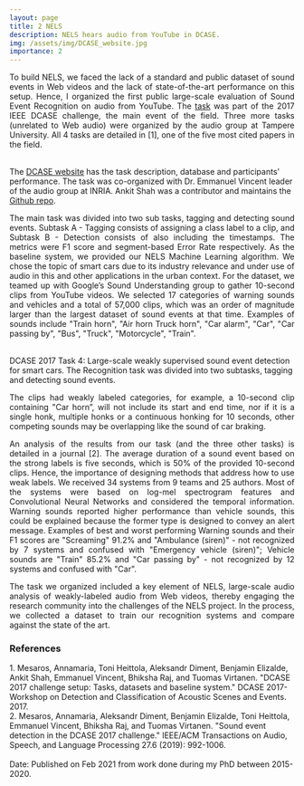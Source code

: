 ```yaml
---
layout: page
title: 2 NELS
description: NELS hears audio from YouTube in DCASE.
img: /assets/img/DCASE_website.jpg
importance: 2
---
```


<p align="justify">To build NELS, we faced the lack of a standard and public dataset of sound events in Web videos and the lack of state-of-the-art performance on this setup. Hence, I organized the first public large-scale evaluation of Sound Event Recognition on audio from YouTube. The <a href="http://dcase.community/challenge2017/task-large-scale-sound-event-detection">task</a> was part of the 2017 IEEE DCASE challenge, the main event of the field. Three more tasks (unrelated to Web audio) were organized by the audio group at Tampere University. All 4 tasks are detailed in [1], one of the five most cited papers in the field.
</p>
<br>
<div class="row">
    <div class="col-sm mt-3 mt-md-0">
        <img class="img-fluid rounded z-depth-1" src="{{ '/assets/img/DCASE_website.jpg' | relative_url }}" alt="" title="example image"/>
    </div>
</div>
<div class="caption">
    The <a href="http://dcase.community/challenge2017/task-large-scale-sound-event-detection">DCASE website</a> has the task description, database and participants' performance. The task was co-organized with Dr. Emmanuel Vincent leader of the audio group at INRIA. Ankit Shah was a contributor and maintains the <a href="https://github.com/ankitshah009/Task-4-Large-scale-weakly-supervised-sound-event-detection-for-smart-cars">Github repo</a>.
</div>

<p align="justify">The main task was divided into two sub tasks, tagging and detecting sound events. Subtask A - Tagging consists of assigning a class label to a clip, and Subtask B - Detection consists of also including the timestamps. The metrics were F1 score and segment-based Error Rate respectively. As the baseline system, we provided our NELS Machine Learning algorithm. We chose the topic of smart cars due to its industry relevance and under use of audio in this and other applications in the urban context. For the dataset, we teamed up with Google’s Sound Understanding group to gather 10-second clips from YouTube videos. We selected 17 categories of warning sounds and vehicles and a total of 57,000 clips, which was an order of magnitude larger than the largest dataset of sound events at that time. Examples of sounds include "Train horn", "Air horn Truck horn", "Car alarm", "Car", "Car passing by", "Bus", "Truck", "Motorcycle", "Train".</p>
<br>

<div class="row">
    <div class="col-sm mt-3 mt-md-0">
        <img class="img-fluid rounded z-depth-1" src="{{ '/assets/img/DCASE_pipeline.jpg' | relative_url }}" alt="" title="example image"/>
    </div>
</div>
<div class="caption">
  DCASE 2017 Task 4: Large-scale weakly supervised sound event detection for smart cars. The Recognition task was divided into two subtasks, tagging and detecting sound events.
</div>

<p align="justify">The clips had weakly labeled categories, for example, a 10-second clip containing "Car horn”, will not include its start and end time, nor if it is a single honk, multiple honks or a continuous honking for 10 seconds, other competing sounds may be overlapping like the sound of car braking.</p>

<p align="justify">An analysis of the results from our task (and the three other tasks) is detailed in a journal [2]. The average duration of a sound event based on the strong labels is five seconds, which is 50% of the provided 10-second clips. Hence, the importance of designing methods that address how to use weak labels. We received 34 systems from 9 teams and 25 authors. Most of the systems were based on log-mel spectrogram features and Convolutional Neural Networks and considered the temporal information. Warning sounds reported higher performance than vehicle sounds, this could be explained because the former type is designed to convey an alert message. Examples of best and worst performing Warning sounds and their F1 scores are "Screaming" 91.2% and "Ambulance (siren)" - not recognized by 7 systems and confused with "Emergency vehicle (siren)"; Vehicle sounds are "Train" 85.2%  and "Car passing by" - not recognized by 12 systems and confused with "Car".

<p align="justify">The task we organized included a key element of NELS, large-scale audio analysis of weakly-labeled audio from Web videos, thereby engaging the research community into the challenges of the NELS project. In the process, we collected a dataset to train our recognition systems and compare against the state of the art. </p>


<h3>References</h3>
1. Mesaros, Annamaria, Toni Heittola, Aleksandr Diment, Benjamin Elizalde, Ankit Shah, Emmanuel Vincent, Bhiksha Raj, and Tuomas Virtanen. "DCASE 2017 challenge setup: Tasks, datasets and baseline system." DCASE 2017-Workshop on Detection and Classification of Acoustic Scenes and Events. 2017.
<br>
2. Mesaros, Annamaria, Aleksandr Diment, Benjamin Elizalde, Toni Heittola, Emmanuel Vincent, Bhiksha Raj, and Tuomas Virtanen. "Sound event detection in the DCASE 2017 challenge." IEEE/ACM Transactions on Audio, Speech, and Language Processing 27.6 (2019): 992-1006.
<br>
<br>
Date: Published on Feb 2021 from work done during my PhD between 2015-2020.

<!--
<div class="row">
    <div class="col-sm mt-3 mt-md-0">
        <img class="img-fluid rounded z-depth-1" src="{{ '/assets/img/1.jpg' | relative_url }}" alt="" title="example image"/>
    </div>
    <div class="col-sm mt-3 mt-md-0">
        <img class="img-fluid rounded z-depth-1" src="{{ '/assets/img/3.jpg' | relative_url }}" alt="" title="example image"/>
    </div>
    <div class="col-sm mt-3 mt-md-0">
        <img class="img-fluid rounded z-depth-1" src="{{ '/assets/img/5.jpg' | relative_url }}" alt="" title="example image"/>
    </div>
</div>
<div class="caption">
    Caption photos easily. On the left, a road goes through a tunnel. Middle, leaves artistically fall in a hipster photoshoot. Right, in another hipster photoshoot, a lumberjack grasps a handful of pine needles.
</div>
<div class="row">
    <div class="col-sm mt-3 mt-md-0">
        <img class="img-fluid rounded z-depth-1" src="{{ '/assets/img/5.jpg' | relative_url }}" alt="" title="example image"/>
    </div>
</div>
<div class="caption">
    This image can also have a caption. It's like magic.
</div>

You can also put regular text between your rows of images.
Say you wanted to write a little bit about your project before you posted the rest of the images.
You describe how you toiled, sweated, *bled* for your project, and then... you reveal it's glory in the next row of images.


<div class="row justify-content-sm-center">
    <div class="col-sm-8 mt-3 mt-md-0">
        <img class="img-fluid rounded z-depth-1" src="{{ '/assets/img/6.jpg' | relative_url }}" alt="" title="example image"/>
    </div>
    <div class="col-sm-4 mt-3 mt-md-0">
        <img class="img-fluid rounded z-depth-1" src="{{ '/assets/img/11.jpg' | relative_url }}" alt="" title="example image"/>
    </div>
</div>
<div class="caption">
    You can also have artistically styled 2/3 + 1/3 images, like these.
</div>


The code is simple.
Just wrap your images with `<div class="col-sm">` and place them inside `<div class="row">` (read more about the <a href="https://getbootstrap.com/docs/4.4/layout/grid/" target="_blank">Bootstrap Grid</a> system).
To make images responsive, add `img-fluid` class to each; for rounded corners and shadows use `rounded` and `z-depth-1` classes.
Here's the code for the last row of images above:

```html
<div class="row justify-content-sm-center">
    <div class="col-sm-8 mt-3 mt-md-0">
        <img class="img-fluid rounded z-depth-1" src="{{ '/assets/img/6.jpg' | relative_url }}" alt="" title="example image"/>
    </div>
    <div class="col-sm-4 mt-3 mt-md-0">
        <img class="img-fluid rounded z-depth-1" src="{{ '/assets/img/11.jpg' | relative_url }}" alt="" title="example image"/>
    </div>
</div>
```
-->

